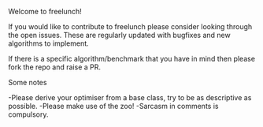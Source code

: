 Welcome to freelunch!

If you would like to contribute to freelunch please consider looking through the open issues. These are regularly updated with bugfixes and new algorithms to implement. 

If there is a specific algorithm/benchmark that you have in mind then please fork the repo and raise a PR. 

Some notes

-Please derive your optimiser from a base class, try to be as descriptive as possible.
-Please make use of the zoo!
-Sarcasm in comments is compulsory.
